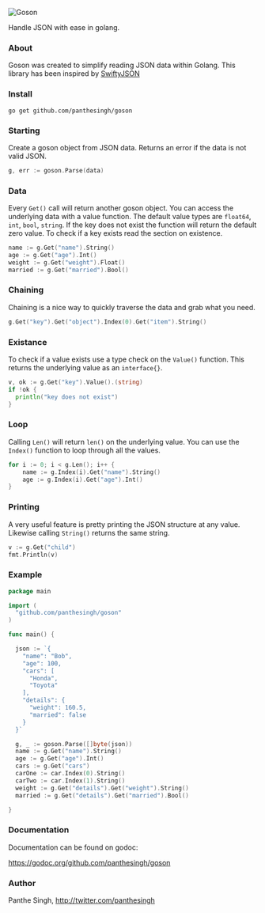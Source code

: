![Goson](https://dl.dropboxusercontent.com/u/9534337/goson_logo.svg "Goson")

Handle JSON with ease in golang. 

### About
Goson was created to simplify reading JSON data within Golang.
This library has been inspired by [SwiftyJSON](https://github.com/SwiftyJSON/SwiftyJSON)

### Install

```shell
go get github.com/panthesingh/goson
```

### Starting

Create a goson object from JSON data. Returns an error if the data is not valid JSON.
```go
g, err := goson.Parse(data)
```
### Data

Every `Get()` call will return another goson object. You can access the underlying data with a value function.
The default value types are `float64`, `int`, `bool`, `string`. If the key does not exist the function
will return the default zero value. To check if a key exists read the section on existence.

```go
name := g.Get("name").String()
age := g.Get("age").Int()
weight := g.Get("weight").Float()
married := g.Get("married").Bool()

```
### Chaining
Chaining is a nice way to quickly traverse the data and grab what you need.

```go
g.Get("key").Get("object").Index(0).Get("item").String()
```

### Existance
To check if a value exists use a type check on the `Value()` function. This returns
the underlying value as an `interface{}`.

```go
v, ok := g.Get("key").Value().(string)
if !ok {
  println("key does not exist")
}
```

### Loop
Calling `Len()` will return `len()` on the underlying value. You can use the
`Index()` function to loop through all the values.

```go
for i := 0; i < g.Len(); i++ {
    name := g.Index(i).Get("name").String()
    age := g.Index(i).Get("age").Int()
}
```

### Printing
A very useful feature is pretty printing the JSON structure at any value. 
Likewise calling `String()` returns the same string.

```go
v := g.Get("child")
fmt.Println(v)
```

### Example

```go
package main

import (
  "github.com/panthesingh/goson"
)

func main() {

  json := `{
    "name": "Bob",
    "age": 100,
    "cars": [
      "Honda",
      "Toyota"
    ],
    "details": {
      "weight": 160.5,
      "married": false
    }
  }`

  g, _ := goson.Parse([]byte(json))
  name := g.Get("name").String()
  age := g.Get("age").Int()
  cars := g.Get("cars")
  carOne := car.Index(0).String()
  carTwo := car.Index(1).String()
  weight := g.Get("details").Get("weight").String()
  married := g.Get("details").Get("married").Bool()

}

```

### Documentation

Documentation can be found on godoc:

https://godoc.org/github.com/panthesingh/goson

### Author

Panthe Singh, http://twitter.com/panthesingh
